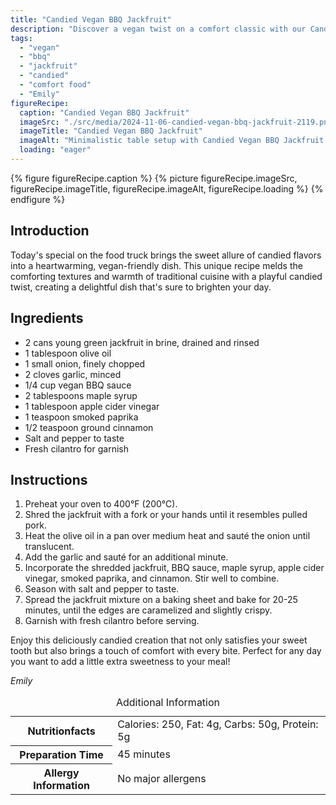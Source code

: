 ```yaml
---
title: "Candied Vegan BBQ Jackfruit"
description: "Discover a vegan twist on a comfort classic with our Candied Vegan BBQ Jackfruit recipe. Perfect for a sweet and savory meal any day!"
tags:
  - "vegan"
  - "bbq"
  - "jackfruit"
  - "candied"
  - "comfort food"
  - "Emily"
figureRecipe: 
  caption: "Candied Vegan BBQ Jackfruit"
  imageSrc: "./src/media/2024-11-06-candied-vegan-bbq-jackfruit-2119.png"
  imageTitle: "Candied Vegan BBQ Jackfruit"
  imageAlt: "Minimalistic table setup with Candied Vegan BBQ Jackfruit in an elegant container, highlighting caramelized edges and meat-like texture, against a subtle food truck backdrop."
  loading: "eager"
---
```


{% figure figureRecipe.caption %}
{% picture figureRecipe.imageSrc, figureRecipe.imageTitle, figureRecipe.imageAlt, figureRecipe.loading %}
{% endfigure %}

## Introduction

Today's special on the food truck brings the sweet allure of candied flavors into a heartwarming, vegan-friendly dish. This unique recipe melds the comforting textures and warmth of traditional cuisine with a playful candied twist, creating a delightful dish that's sure to brighten your day.

## Ingredients

- 2 cans young green jackfruit in brine, drained and rinsed
- 1 tablespoon olive oil
- 1 small onion, finely chopped
- 2 cloves garlic, minced
- 1/4 cup vegan BBQ sauce
- 2 tablespoons maple syrup
- 1 tablespoon apple cider vinegar
- 1 teaspoon smoked paprika
- 1/2 teaspoon ground cinnamon
- Salt and pepper to taste
- Fresh cilantro for garnish

## Instructions

1. Preheat your oven to 400°F (200°C).
2. Shred the jackfruit with a fork or your hands until it resembles pulled pork.
3. Heat the olive oil in a pan over medium heat and sauté the onion until translucent.
4. Add the garlic and sauté for an additional minute.
5. Incorporate the shredded jackfruit, BBQ sauce, maple syrup, apple cider vinegar, smoked paprika, and cinnamon. Stir well to combine.
6. Season with salt and pepper to taste.
7. Spread the jackfruit mixture on a baking sheet and bake for 20-25 minutes, until the edges are caramelized and slightly crispy.
8. Garnish with fresh cilantro before serving.

Enjoy this deliciously candied creation that not only satisfies your sweet tooth but also brings a touch of comfort with every bite. Perfect for any day you want to add a little extra sweetness to your meal!

*Emily*

<table><caption class='sr-only'>Additional Information</caption><tr><th>Nutritionfacts</th><td>Calories: 250, Fat: 4g, Carbs: 50g, Protein: 5g&nbsp;</td></tr><tr><th>Preparation Time</th><td>45 minutes&nbsp;</td></tr><tr><th>Allergy Information</th><td>No major allergens&nbsp;</td></tr></table>

